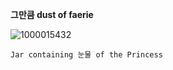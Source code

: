 
   **그만큼 dust of faerie**

![1000015432](https://github.com/user-attachments/assets/346691cc-0a45-42b1-8335-d5a7252a5f8d)

`Jar containing 눈물 of the Princess`
